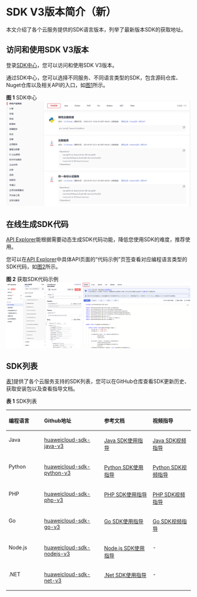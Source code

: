 # SDK V3版本简介（新）<a name="zh-cn_topic_0070637169"></a>

本文介绍了各个云服务提供的SDK语言版本，列举了最新版本SDK的获取地址。

## 访问和使用SDK V3版本<a name="section67559457814"></a>

登录[SDK中心](https://sdkcenter.developer.huaweicloud.com/)，您可以访问和使用SDK V3版本。

通过SDK中心，您可以选择不同服务、不同语言类型的SDK，包含源码仓库、Nuget仓库以及相关API的入口，如[图1](#fig16212115185)所示。

**图 1**  SDK中心<a name="fig16212115185"></a>  
![](figures/SDK中心.png "SDK中心")

## 在线生成SDK代码<a name="section5679175714324"></a>

[API Explorer](https://apiexplorer.developer.huaweicloud.com/apiexplorer/overview)能根据需要动态生成SDK代码功能，降低您使用SDK的难度，推荐使用。

您可以在[API Explorer](https://apiexplorer.developer.huaweicloud.com/apiexplorer/overview)中具体API页面的“代码示例”页签查看对应编程语言类型的SDK代码，如[图2](#fig142641347183516)所示。

**图 2**  获取SDK代码示例<a name="fig142641347183516"></a>  
![](figures/获取SDK代码示例.png "获取SDK代码示例")

## SDK列表<a name="section19353909174"></a>

[表1](#table876465371719)提供了各个云服务支持的SDK列表，您可以在GitHub仓库查看SDK更新历史、获取安装包以及查看指导文档。

**表 1**  SDK列表

<a name="table876465371719"></a>
<table><thead align="left"><tr id="row15765195371712"><th class="cellrowborder" valign="top" width="19.218078192180784%" id="mcps1.2.5.1.1"><p id="p157653530172"><a name="p157653530172"></a><a name="p157653530172"></a>编程语言</p>
</th>
<th class="cellrowborder" valign="top" width="32.44675532446755%" id="mcps1.2.5.1.2"><p id="p14765953141713"><a name="p14765953141713"></a><a name="p14765953141713"></a>Github地址</p>
</th>
<th class="cellrowborder" valign="top" width="26.277372262773717%" id="mcps1.2.5.1.3"><p id="p1476514535175"><a name="p1476514535175"></a><a name="p1476514535175"></a>参考文档</p>
</th>
<th class="cellrowborder" valign="top" width="22.057794220577943%" id="mcps1.2.5.1.4"><p id="p11156194318477"><a name="p11156194318477"></a><a name="p11156194318477"></a>视频指导</p>
</th>
</tr>
</thead>
<tbody><tr id="row19765353111710"><td class="cellrowborder" valign="top" width="19.218078192180784%" headers="mcps1.2.5.1.1 "><p id="p576515314179"><a name="p576515314179"></a><a name="p576515314179"></a>Java</p>
</td>
<td class="cellrowborder" valign="top" width="32.44675532446755%" headers="mcps1.2.5.1.2 "><p id="p0765453101715"><a name="p0765453101715"></a><a name="p0765453101715"></a><a href="https://github.com/huaweicloud/huaweicloud-sdk-java-v3" target="_blank" rel="noopener noreferrer">huaweicloud-sdk-java-v3</a></p>
</td>
<td class="cellrowborder" valign="top" width="26.277372262773717%" headers="mcps1.2.5.1.3 "><p id="p5765253181719"><a name="p5765253181719"></a><a name="p5765253181719"></a><a href="https://github.com/huaweicloud/huaweicloud-sdk-java-v3/blob/master/README_CN.md" target="_blank" rel="noopener noreferrer">Java SDK使用指导</a></p>
</td>
<td class="cellrowborder" valign="top" width="22.057794220577943%" headers="mcps1.2.5.1.4 "><p id="p215614317473"><a name="p215614317473"></a><a name="p215614317473"></a><a href="https://res-static.hc-cdn.cn/cloudbu-site/china/zh-cn/support/sdk-video/1620783979754083351.mp4" target="_blank" rel="noopener noreferrer">Java SDK视频指导</a></p>
</td>
</tr>
<tr id="row176525371714"><td class="cellrowborder" valign="top" width="19.218078192180784%" headers="mcps1.2.5.1.1 "><p id="p197650539175"><a name="p197650539175"></a><a name="p197650539175"></a>Python</p>
</td>
<td class="cellrowborder" valign="top" width="32.44675532446755%" headers="mcps1.2.5.1.2 "><p id="p167651353111713"><a name="p167651353111713"></a><a name="p167651353111713"></a><a href="https://github.com/huaweicloud/huaweicloud-sdk-python-v3" target="_blank" rel="noopener noreferrer">huaweicloud-sdk-python-v3</a></p>
</td>
<td class="cellrowborder" valign="top" width="26.277372262773717%" headers="mcps1.2.5.1.3 "><p id="p12765145321715"><a name="p12765145321715"></a><a name="p12765145321715"></a><a href="https://github.com/huaweicloud/huaweicloud-sdk-python-v3/blob/master/README_CN.md" target="_blank" rel="noopener noreferrer">Python SDK使用指导</a></p>
</td>
<td class="cellrowborder" valign="top" width="22.057794220577943%" headers="mcps1.2.5.1.4 "><p id="p17156343104714"><a name="p17156343104714"></a><a name="p17156343104714"></a><a href="https://res-static.hc-cdn.cn/cloudbu-site/china/zh-cn/support/sdk-video/1622768970747088213.mp4" target="_blank" rel="noopener noreferrer">Python SDK视频指导</a></p>
</td>
</tr>
<tr id="row124911696391"><td class="cellrowborder" valign="top" width="19.218078192180784%" headers="mcps1.2.5.1.1 "><p id="p19492139113920"><a name="p19492139113920"></a><a name="p19492139113920"></a>PHP</p>
</td>
<td class="cellrowborder" valign="top" width="32.44675532446755%" headers="mcps1.2.5.1.2 "><p id="p1049289203915"><a name="p1049289203915"></a><a name="p1049289203915"></a><a href="https://github.com/huaweicloud/huaweicloud-sdk-php-v3" target="_blank" rel="noopener noreferrer">huaweicloud-sdk-php-v3</a></p>
</td>
<td class="cellrowborder" valign="top" width="26.277372262773717%" headers="mcps1.2.5.1.3 "><p id="p349211914395"><a name="p349211914395"></a><a name="p349211914395"></a><a href="https://github.com/huaweicloud/huaweicloud-sdk-php-v3/blob/master/README_CN.md" target="_blank" rel="noopener noreferrer">PHP SDK使用指导</a></p>
</td>
<td class="cellrowborder" valign="top" width="22.057794220577943%" headers="mcps1.2.5.1.4 "><p id="p13156184314714"><a name="p13156184314714"></a><a name="p13156184314714"></a><a href="https://res-static.hc-cdn.cn/cloudbu-site/china/zh-cn/support/sdk-video/huaweicloud_php_sdk.mp4" target="_blank" rel="noopener noreferrer">PHP SDK视频指导</a></p>
</td>
</tr>
<tr id="row9765195319171"><td class="cellrowborder" valign="top" width="19.218078192180784%" headers="mcps1.2.5.1.1 "><p id="p67651153131715"><a name="p67651153131715"></a><a name="p67651153131715"></a>Go</p>
</td>
<td class="cellrowborder" valign="top" width="32.44675532446755%" headers="mcps1.2.5.1.2 "><p id="p18765105321710"><a name="p18765105321710"></a><a name="p18765105321710"></a><a href="https://github.com/huaweicloud/huaweicloud-sdk-go-v3" target="_blank" rel="noopener noreferrer">huaweicloud-sdk-go-v3</a></p>
</td>
<td class="cellrowborder" valign="top" width="26.277372262773717%" headers="mcps1.2.5.1.3 "><p id="p4765145321719"><a name="p4765145321719"></a><a name="p4765145321719"></a><a href="https://github.com/huaweicloud/huaweicloud-sdk-go-v3/blob/master/README_CN.md" target="_blank" rel="noopener noreferrer">Go SDK使用指导</a></p>
</td>
<td class="cellrowborder" valign="top" width="22.057794220577943%" headers="mcps1.2.5.1.4 "><p id="p151561043174715"><a name="p151561043174715"></a><a name="p151561043174715"></a><a href="https://res-static.hc-cdn.cn/cloudbu-site/china/zh-cn/support/sdk-video/huaweicloud_go_sdk.mp4" target="_blank" rel="noopener noreferrer">Go SDK视频指导</a></p>
</td>
</tr>
<tr id="row5903131264610"><td class="cellrowborder" valign="top" width="19.218078192180784%" headers="mcps1.2.5.1.1 "><p id="p434712324610"><a name="p434712324610"></a><a name="p434712324610"></a>Node.js</p>
</td>
<td class="cellrowborder" valign="top" width="32.44675532446755%" headers="mcps1.2.5.1.2 "><p id="p0361192317469"><a name="p0361192317469"></a><a name="p0361192317469"></a><a href="https://github.com/huaweicloud/huaweicloud-sdk-nodejs-v3" target="_blank" rel="noopener noreferrer">huaweicloud-sdk-nodejs-v3</a></p>
</td>
<td class="cellrowborder" valign="top" width="26.277372262773717%" headers="mcps1.2.5.1.3 "><p id="p1636252314461"><a name="p1636252314461"></a><a name="p1636252314461"></a><a href="https://github.com/huaweicloud/huaweicloud-sdk-nodejs-v3/blob/master/README_CN.md" target="_blank" rel="noopener noreferrer">Node.js SDK使用指导</a></p>
</td>
<td class="cellrowborder" valign="top" width="22.057794220577943%" headers="mcps1.2.5.1.4 "><p id="p915611436476"><a name="p915611436476"></a><a name="p915611436476"></a>-</p>
</td>
</tr>
<tr id="row416242415184"><td class="cellrowborder" valign="top" width="19.218078192180784%" headers="mcps1.2.5.1.1 "><p id="p1416216246188"><a name="p1416216246188"></a><a name="p1416216246188"></a>.NET</p>
</td>
<td class="cellrowborder" valign="top" width="32.44675532446755%" headers="mcps1.2.5.1.2 "><p id="p14162724151820"><a name="p14162724151820"></a><a name="p14162724151820"></a><a href="https://github.com/huaweicloud/huaweicloud-sdk-net-v3" target="_blank" rel="noopener noreferrer">huaweicloud-sdk-net-v3</a></p>
</td>
<td class="cellrowborder" valign="top" width="26.277372262773717%" headers="mcps1.2.5.1.3 "><p id="p5162192419183"><a name="p5162192419183"></a><a name="p5162192419183"></a><a href="https://github.com/huaweicloud/huaweicloud-sdk-net-v3/blob/master/README_CN.md" target="_blank" rel="noopener noreferrer">.Net SDK使用指导</a></p>
</td>
<td class="cellrowborder" valign="top" width="22.057794220577943%" headers="mcps1.2.5.1.4 "><p id="p1815684310478"><a name="p1815684310478"></a><a name="p1815684310478"></a>-</p>
</td>
</tr>
</tbody>
</table>

